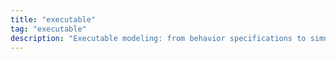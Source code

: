 ```yaml
---
title: "executable"
tag: "executable"
description: "Executable modeling: from behavior specifications to simulations—tools, patterns, and case studies."
---
```

